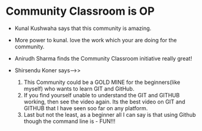 # Community Classroom is OP

- Kunal Kushwaha says that this community is amazing.
- More power to kunal. love the work which your are doing for the community.
- Anirudh Sharma finds the Community Classroom initiative really great!

- Shirsendu Koner says-->>
    1. This Community could be a GOLD MINE for the beginners(like myself) who wants to learn GIT and GitHub.
    2. If you find yourself unable to understand the GIT and GITHUB working, then see the video again.
       Its the best video on GIT and GITHUB that I have seen soo far on any platform.
    3. Last but not the least, as a beginner all I can say is that using Github though the command line is - FUN!!!
